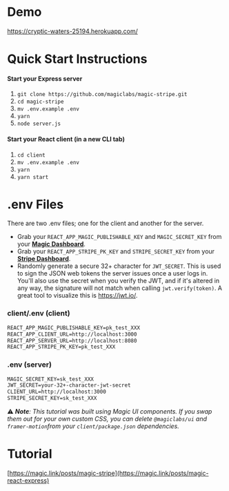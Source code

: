 
# Demo
https://cryptic-waters-25194.herokuapp.com/

# Quick Start Instructions

#### Start your Express server

1. `git clone https://github.com/magiclabs/magic-stripe.git`
2. `cd magic-stripe`
3. `mv .env.example .env`
5. `yarn`
6. `node server.js`

#### Start your React client (in a new CLI tab)

1. `cd client`
2. `mv .env.example .env`
3. `yarn`
4. `yarn start`

# .env Files

There are two .env files; one for the client and another for the server.

- Grab your `REACT_APP_MAGIC_PUBLISHABLE_KEY` and `MAGIC_SECRET_KEY` from your [**Magic Dashboard**](https://dashboard.magic.link). 
- Grab your `REACT_APP_STRIPE_PK_KEY` and `STRIPE_SECRET_KEY` from your [**Stripe Dashboard**](https://dashboard.stripe.com/test/dashboard).
- Randomly generate a secure 32+ character for `JWT_SECRET`. This is used to sign the JSON web tokens the server issues once a user logs in. You'll also use the secret when you verify the JWT, and if it's altered in any way, the signature will not match when calling `jwt.verify(token)`. A great tool to visualize this is https://jwt.io/.

### client/.env (client)
```txt
REACT_APP_MAGIC_PUBLISHABLE_KEY=pk_test_XXX
REACT_APP_CLIENT_URL=http://localhost:3000
REACT_APP_SERVER_URL=http://localhost:8080
REACT_APP_STRIPE_PK_KEY=pk_test_XXX
```

### .env (server)
```txt
MAGIC_SECRET_KEY=sk_test_XXX
JWT_SECRET=your-32+-character-jwt-secret
CLIENT_URL=http://localhost:3000
STRIPE_SECRET_KEY=sk_test_XXX
```

⚠️ _**Note**: This tutorial was built using Magic UI components. If you swap them out for your own custom CSS, you can delete `@magiclabs/ui` and `framer-motion`from your `client/package.json` dependencies._

# Tutorial
[https://magic.link/posts/magic-stripe](https://magic.link/posts/magic-react-express)
